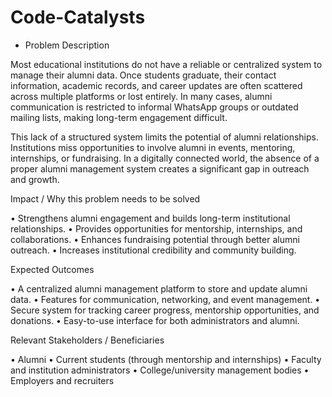 # Code-Catalysts
* Problem Description

Most educational institutions do not have a reliable or centralized system to manage their alumni data. Once students graduate, their contact information, academic records, and career updates are often scattered across multiple platforms or lost entirely. In many cases, alumni communication is restricted to informal WhatsApp groups or outdated mailing lists, making long-term engagement difficult.

This lack of a structured system limits the potential of alumni relationships. Institutions miss opportunities to involve alumni in events, mentoring, internships, or fundraising. In a digitally connected world, the absence of a proper alumni management system creates a significant gap in outreach and growth.

Impact / Why this problem needs to be solved

• Strengthens alumni engagement and builds long-term institutional relationships.
• Provides opportunities for mentorship, internships, and collaborations.
• Enhances fundraising potential through better alumni outreach.
• Increases institutional credibility and community building.

Expected Outcomes

• A centralized alumni management platform to store and update alumni data.
• Features for communication, networking, and event management.
• Secure system for tracking career progress, mentorship opportunities, and donations.
• Easy-to-use interface for both administrators and alumni.

Relevant Stakeholders / Beneficiaries

• Alumni
• Current students (through mentorship and internships)
• Faculty and institution administrators
• College/university management bodies
• Employers and recruiters

